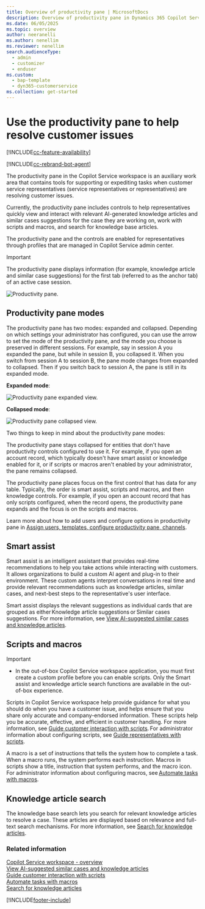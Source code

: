 ```yaml
---
title: Overview of productivity pane | MicrosoftDocs
description: Overview of productivity pane in Dynamics 365 Copilot Service workspace.
ms.date: 06/05/2025
ms.topic: overview
author: neeranelli
ms.author: nenellim
ms.reviewer: nenellim
search.audienceType: 
  - admin
  - customizer
  - enduser
ms.custom: 
  - bap-template
  - dyn365-customerservice
ms.collection: get-started
---
```


# Use the productivity pane to help resolve customer issues

[!INCLUDE[cc-feature-availability](../../includes/cc-feature-availability.md)]

[!INCLUDE[cc-rebrand-bot-agent](../../includes/cc-rebrand-bot-agent.md)]

The productivity pane in the Copilot Service workspace is an auxiliary work area that contains tools for supporting or expediting tasks when customer service representatives (service representatives or representatives) are resolving customer issues.

Currently, the productivity pane includes controls to help representatives quickly view and interact with relevant AI-generated knowledge articles and similar cases suggestions for the case they are working on, work with scripts and macros, and search for knowledge base articles.

The productivity pane and the controls are enabled for representatives through profiles that are managed in Copilot Service admin center.

> [!Important]
> The productivity pane displays information (for example, knowledge article and similar case suggestions) for the first tab (referred to as the anchor tab) of an active case session.

![Productivity pane.](../media/csw-productivity-pane.png "View of the productivity pane")

## Productivity pane modes

The productivity pane has two modes: expanded and collapsed. Depending on which settings your administrator has configured, you can use the arrow to set the mode of the productivity pane, and the mode you choose is preserved in different sessions. For example, say in session A you expanded the pane, but while in session B, you collapsed it. When you switch from session A to session B, the pane mode changes from expanded to collapsed. Then if you switch back to session A, the pane is still in its expanded mode.

**Expanded mode**:

![Productivity pane expanded view.](../media/csw-productivity-pane-expanded-mode.png "View of the productivity pane in expanded mode.")

**Collapsed mode**:

![Productivity pane collapsed view.](../media/csw-productivity-pane-collapsed-mode.png "View of the productivity pane mode in collapsed mode.")

Two things to keep in mind about the productivity pane modes:

The productivity pane stays collapsed for entities that don't have productivity controls configured to use it. For example, if you open an account record, which typically doesn't have smart assist or knowledge enabled for it, or if scripts or macros aren't enabled by your administrator, the pane remains collapsed. 

The productivity pane places focus on the first control that has data for any table. Typically, the order is smart assist, scripts and macros, and then knowledge controls. For example, if you open an account record that has only scripts configured, when the record opens, the productivity pane expands and the focus is on the scripts and macros. 

Learn more about how to add users and configure options in productivity pane in [Assign users, templates, configure productivity pane, channels](../administer/create-agent-experience-profile.md#assign-users-templates-configure-productivity-pane-channels).

## Smart assist

Smart assist is an intelligent assistant that provides real-time recommendations to help you take actions while interacting with customers. It allows organizations to build a custom AI agent and plug-in to their environment. These custom agents interpret conversations in real time and provide relevant recommendations such as knowledge articles, similar cases, and next-best steps to the representative's user interface.

Smart assist displays the relevant suggestions as individual cards that are grouped as either Knowledge article suggestions or Similar cases suggestions. For more information, see [View AI-suggested similar cases and knowledge articles](csw-view-ai-suggested-cases-knowledge-articles.md).

## Scripts and macros

> [!Important]
> - In the out-of-box Copilot Service workspace application, you must first create a custom profile before you can enable scripts. Only the Smart assist and knowledge article search functions are available in the out-of-box experience.

Scripts in Copilot Service workspace help provide guidance for what you should do when you have a customer issue, and helps ensure that you share only accurate and company-endorsed information. These scripts help you be accurate, effective, and efficient in customer handling. For more information, see [Guide customer interaction with scripts](oc-agent-scripts.md). For administrator information about configuring scripts, see [Guide representatives with scripts](../administer/agent-scripts.md).

A macro is a set of instructions that tells the system how to complete a task. When a macro runs, the system performs each instruction. Macros in scripts show a title, instruction that system performs, and the macro icon. For administrator information about configuring macros, see [Automate tasks with macros](../administer/macros.md). 

## Knowledge article search

The knowledge base search lets you search for relevant knowledge articles to resolve a case. These articles are displayed based on relevance and full-text search mechanisms. For more information, see [Search for knowledge articles](search-knowledge-articles-csh.md). 

### Related information

[Copilot Service workspace - overview](../implement/csw-overview.md) <br>
[View AI-suggested similar cases and knowledge articles](csw-view-ai-suggested-cases-knowledge-articles.md) <br>
[Guide customer interaction with scripts](oc-agent-scripts.md) <br>
[Automate tasks with macros](../administer/macros.md) <br>
[Search for knowledge articles](search-knowledge-articles-csh.md)


[!INCLUDE[footer-include](../../includes/footer-banner.md)]
